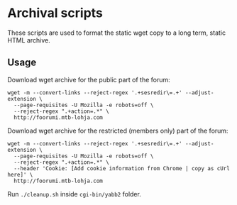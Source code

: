 # Archival scripts

These scripts are used to format the static wget copy to a long term, static
HTML archive.

## Usage

Download wget archive for the public part of the forum:

```
wget -m --convert-links --reject-regex '.+sesredir\=.+' --adjust-extension \
  --page-requisites -U Mozilla -e robots=off \
  --reject-regex ".+action=.*" \
  http://foorumi.mtb-lohja.com
```

Download wget archive for the restricted (members only) part of the forum:

```
wget -m --convert-links --reject-regex '.+sesredir\=.+' --adjust-extension \
  --page-requisites -U Mozilla -e robots=off \
  --reject-regex ".+action=.*" \
  --header 'Cookie: [Add cookie information from Chrome | copy as cUrl here]' \
  http://foorumi.mtb-lohja.com 
```

Run `./cleanup.sh` inside `cgi-bin/yabb2` folder.
